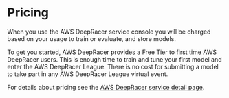# Pricing<a name="pricing"></a>

When you use the AWS DeepRacer service console you will be charged based on your usage to train or evaluate, and store models\.

To get you started, AWS DeepRacer provides a Free Tier to first time AWS DeepRacer users\. This is enough time to train and tune your first model and enter the AWS DeepRacer League\. There is no cost for submitting a model to take part in any AWS DeepRacer League virtual event\.

For details about pricing see the [AWS DeepRacer service detail page](http://aws.amazon.com/deepracer/pricing/)\.